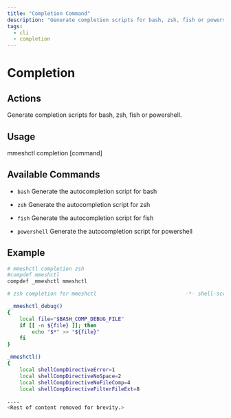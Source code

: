 ```yaml
---
title: "Completion Command"
description: "Generate completion scripts for bash, zsh, fish or powershell."
tags:
  - cli
  - completion
---
```


# Completion


## Actions

Generate completion scripts for bash, zsh, fish or powershell.

## Usage

  mmeshctl completion [command]

## Available Commands

- `bash`        Generate the autocompletion script for bash

- `zsh`         Generate the autocompletion script for zsh

- `fish`        Generate the autocompletion script for fish

- `powershell`  Generate the autocompletion script for powershell

## Example

```bash
# mmeshctl completion zsh
#compdef mmeshctl
compdef _mmeshctl mmeshctl

# zsh completion for mmeshctl                             -*- shell-script -*-

__mmeshctl_debug()
{
    local file="$BASH_COMP_DEBUG_FILE"
    if [[ -n ${file} ]]; then
        echo "$*" >> "${file}"
    fi
}

_mmeshctl()
{
    local shellCompDirectiveError=1
    local shellCompDirectiveNoSpace=2
    local shellCompDirectiveNoFileComp=4
    local shellCompDirectiveFilterFileExt=8

....
<Rest of content removed for brevity.>
```
